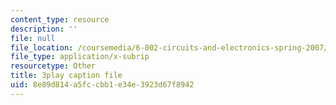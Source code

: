 ```yaml
---
content_type: resource
description: ''
file: null
file_location: /coursemedia/6-002-circuits-and-electronics-spring-2007/8e89d814a5fccbb1e34e3923d67f8942_RsJ1eg7XNVs.srt
file_type: application/x-subrip
resourcetype: Other
title: 3play caption file
uid: 8e89d814-a5fc-cbb1-e34e-3923d67f8942
---
```

